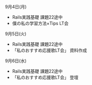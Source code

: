 9月4日(月)
- Rails実践基礎 課題22途中
- 僕の私の学習方法×Tips LT会

9月5日(火)
- Rails実践基礎 課題22途中
- 「私のおすすめ応援歌LT会」 資料作成

9月6日(水)
- Rails実践基礎 課題22途中
- 「私のおすすめ応援歌LT会」 登壇
